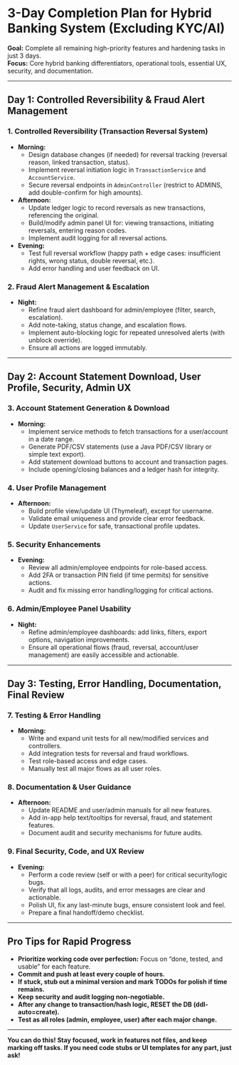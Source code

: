 # 3-Day Completion Plan for Hybrid Banking System (Excluding KYC/AI)

**Goal:** Complete all remaining high-priority features and hardening tasks in just 3 days.  
**Focus:** Core hybrid banking differentiators, operational tools, essential UX, security, and documentation.

---

## **Day 1: Controlled Reversibility & Fraud Alert Management**

### 1. Controlled Reversibility (Transaction Reversal System)
- **Morning:**
  - Design database changes (if needed) for reversal tracking (reversal reason, linked transaction, status).
  - Implement reversal initiation logic in `TransactionService` and `AccountService`.
  - Secure reversal endpoints in `AdminController` (restrict to ADMINS, add double-confirm for high amounts).
- **Afternoon:**
  - Update ledger logic to record reversals as new transactions, referencing the original.
  - Build/modify admin panel UI for: viewing transactions, initiating reversals, entering reason codes.
  - Implement audit logging for all reversal actions.
- **Evening:**
  - Test full reversal workflow (happy path + edge cases: insufficient rights, wrong status, double reversal, etc.).
  - Add error handling and user feedback on UI.

### 2. Fraud Alert Management & Escalation
- **Night:**
  - Refine fraud alert dashboard for admin/employee (filter, search, escalation).
  - Add note-taking, status change, and escalation flows.
  - Implement auto-blocking logic for repeated unresolved alerts (with unblock override).
  - Ensure all actions are logged immutably.

---

## **Day 2: Account Statement Download, User Profile, Security, Admin UX**

### 3. Account Statement Generation & Download
- **Morning:**
  - Implement service methods to fetch transactions for a user/account in a date range.
  - Generate PDF/CSV statements (use a Java PDF/CSV library or simple text export).
  - Add statement download buttons to account and transaction pages.
  - Include opening/closing balances and a ledger hash for integrity.

### 4. User Profile Management
- **Afternoon:**
  - Build profile view/update UI (Thymeleaf), except for username.
  - Validate email uniqueness and provide clear error feedback.
  - Update `UserService` for safe, transactional profile updates.

### 5. Security Enhancements
- **Evening:**
  - Review all admin/employee endpoints for role-based access.
  - Add 2FA or transaction PIN field (if time permits) for sensitive actions.
  - Audit and fix missing error handling/logging for critical actions.

### 6. Admin/Employee Panel Usability
- **Night:**
  - Refine admin/employee dashboards: add links, filters, export options, navigation improvements.
  - Ensure all operational flows (fraud, reversal, account/user management) are easily accessible and actionable.

---

## **Day 3: Testing, Error Handling, Documentation, Final Review**

### 7. Testing & Error Handling
- **Morning:**
  - Write and expand unit tests for all new/modified services and controllers.
  - Add integration tests for reversal and fraud workflows.
  - Test role-based access and edge cases.
  - Manually test all major flows as all user roles.

### 8. Documentation & User Guidance
- **Afternoon:**
  - Update README and user/admin manuals for all new features.
  - Add in-app help text/tooltips for reversal, fraud, and statement features.
  - Document audit and security mechanisms for future audits.

### 9. Final Security, Code, and UX Review
- **Evening:**
  - Perform a code review (self or with a peer) for critical security/logic bugs.
  - Verify that all logs, audits, and error messages are clear and actionable.
  - Polish UI, fix any last-minute bugs, ensure consistent look and feel.
  - Prepare a final handoff/demo checklist.

---

## **Pro Tips for Rapid Progress**
- **Prioritize working code over perfection:** Focus on “done, tested, and usable” for each feature.
- **Commit and push at least every couple of hours.**
- **If stuck, stub out a minimal version and mark TODOs for polish if time remains.**
- **Keep security and audit logging non-negotiable.**
- **After any change to transaction/hash logic, RESET the DB (ddl-auto=create).**
- **Test as all roles (admin, employee, user) after each major change.**

---

**You can do this! Stay focused, work in features not files, and keep marking off tasks. If you need code stubs or UI templates for any part, just ask!**
